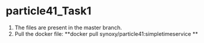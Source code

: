 # particle41_Task1

1. The files are present in the master branch.
2. Pull the docker file: **docker pull synoxy/particle41:simpletimeservice
**
